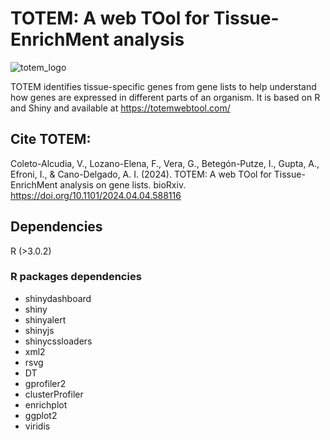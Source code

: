 # TOTEM: A web TOol for Tissue-EnrichMent analysis

![totem_logo](https://github.com/CRAGENOMICA/totem/assets/52541457/233da26c-4130-4712-999d-c18916135d41)

TOTEM identifies tissue-specific genes from gene lists to help understand how genes are expressed in different parts of an organism. 
It is based on R and Shiny and available at https://totemwebtool.com/

## Cite TOTEM: 
Coleto-Alcudia, V., Lozano-Elena, F., Vera, G., Betegón-Putze, I., Gupta, A., Efroni, I., & Cano-Delgado, A. I. (2024). TOTEM: A web TOol for Tissue-EnrichMent analysis on gene lists. bioRxiv. https://doi.org/10.1101/2024.04.04.588116

## Dependencies
R (>3.0.2)

### R packages dependencies
- shinydashboard
- shiny
- shinyalert
- shinyjs
- shinycssloaders
- xml2
- rsvg
- DT
- gprofiler2
- clusterProfiler
- enrichplot
- ggplot2
- viridis

